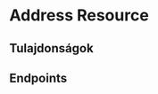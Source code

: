 # Address Resource

## Tulajdonságok

<ResourceProperties :resource="'address'" :lang="'hu'"/>

## Endpoints

[//]: <> (GET ENDPOINT)
<ResourceEndpoint :resource="'address'" :endpoint="'get'" :lang="'hu'">

<template v-slot:responseJSON>

<<< @/docs/fixtures/api/address/response/json/get_id.json

</template>

<template v-slot:responseXML>

<<< @/docs/fixtures/api/address/response/xml/get_id.xml

</template>

</ResourceEndpoint>

[//]: <> (GETCOLLECTION ENDPOINT)
<ResourceEndpoint :resource="'address'" :endpoint="'getCollection'" :lang="'hu'">

<template v-slot:responseJSON>

<<< @/docs/fixtures/api/address/response/json/get_page.json

</template>

<template v-slot:responseXML>

<<< @/docs/fixtures/api/address/response/xml/get_page.xml

</template>

</ResourceEndpoint>

[//]: <> (POST ENDPOINT)
<ResourceEndpoint :resource="'address'" :endpoint="'post'" :lang="'hu'">

<template v-slot:request>

<<< @/docs/fixtures/api/address/request/post.json

</template>

<template v-slot:responseJSON>

<<< @/docs/fixtures/api/address/response/json/get_id.json

</template>

<template v-slot:responseXML>

<<< @/docs/fixtures/api/address/response/xml/get_id.xml

</template>

</ResourceEndpoint>

[//]: <> (PUT ENDPOINT)
<ResourceEndpoint :resource="'address'" :endpoint="'put'" :lang="'hu'">

<template v-slot:request>

<<< @/docs/fixtures/api/address/request/put.json

</template>

<template v-slot:responseJSON>

<<< @/docs/fixtures/api/address/response/json/get_id.json

</template>

<template v-slot:responseXML>

<<< @/docs/fixtures/api/address/response/xml/get_id.xml

</template>

</ResourceEndpoint>

[//]: <> (DELETE ENDPOINT)
<ResourceEndpoint :resource="'address'" :endpoint="'delete'" :lang="'hu'"/>

